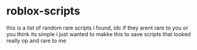 # roblox-scripts
this is a list of random rare scripts i found, idc if they arent rare to you or you think its simple i just wanted to makke this to save scripts that looked really op and rare to me

